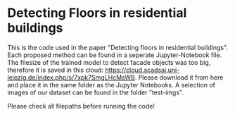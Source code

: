 # Detecting Floors in residential buildings

This is the code used in the paper "Detecting floors in residential buildings".
Each proposed method can be found in a seperate Jupyter-Notebook file. 
The filesize of the trained model to detect facade objects was too big, therefore it is saved in this cloud: https://cloud.scadsai.uni-leipzig.de/index.php/s/7xpk7SmgLHcMsWB. Please download it from here and place it in the same folder as the Jupyter Notebooks.
A selection of images of our dataset can be found in the folder "test-imgs". 

Please check all filepaths before running the code!
